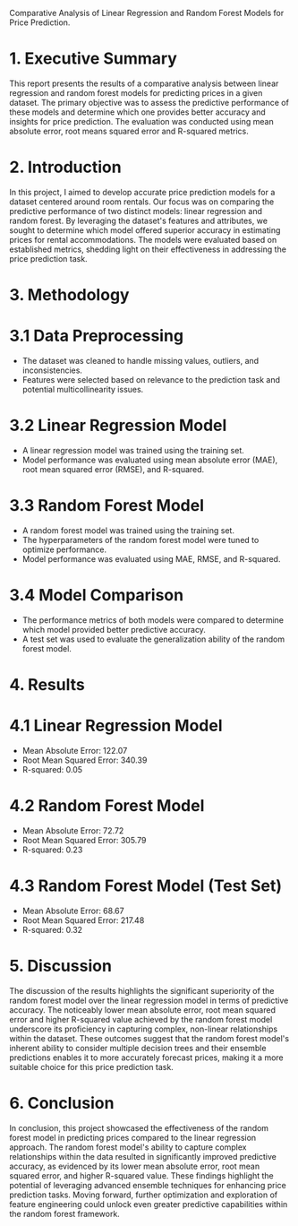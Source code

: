 Comparative Analysis of Linear Regression and Random Forest Models for Price Prediction.
# 1. Executive Summary
This report presents the results of a comparative analysis between linear regression and random forest models for predicting prices in a given dataset. The primary objective was to assess the predictive performance of these models and determine which one provides better accuracy and insights for price prediction. The evaluation was conducted using mean absolute error, root means squared error and R-squared metrics.
# 2. Introduction
In this project, I aimed to develop accurate price prediction models for a dataset centered around room rentals. Our focus was on comparing the predictive performance of two distinct models: linear regression and random forest. By leveraging the dataset's features and attributes, we sought to determine which model offered superior accuracy in estimating prices for rental accommodations. The models were evaluated based on established metrics, shedding light on their effectiveness in addressing the price prediction task.
# 3. Methodology
# 3.1 Data Preprocessing
* The dataset was cleaned to handle missing values, outliers, and inconsistencies. 
* Features were selected based on relevance to the prediction task and potential multicollinearity issues.
# 3.2 Linear Regression Model
* A linear regression model was trained using the training set. 
* Model performance was evaluated using mean absolute error (MAE), root mean squared error (RMSE), and R-squared.
# 3.3 Random Forest Model
* A random forest model was trained using the training set.
* The hyperparameters of the random forest model were tuned to optimize performance.
* Model performance was evaluated using MAE, RMSE, and R-squared.
# 3.4 Model Comparison
* The performance metrics of both models were compared to determine which model provided better predictive accuracy.
* A test set was used to evaluate the generalization ability of the random forest model.
# 4. Results
# 4.1 Linear Regression Model
* Mean Absolute Error: 122.07
* Root Mean Squared Error: 340.39
* R-squared: 0.05
# 4.2 Random Forest Model
* Mean Absolute Error: 72.72
* Root Mean Squared Error: 305.79
* R-squared: 0.23
# 4.3 Random Forest Model (Test Set)
* Mean Absolute Error: 68.67
* Root Mean Squared Error: 217.48
* R-squared: 0.32
# 5. Discussion
The discussion of the results highlights the significant superiority of the random forest model over the linear regression model in terms of predictive accuracy. The noticeably lower mean absolute error, root mean squared error and higher R-squared value achieved by the random forest model underscore its proficiency in capturing complex, non-linear relationships within the dataset. These outcomes suggest that the random forest model's inherent ability to consider multiple decision trees and their ensemble predictions enables it to more accurately forecast prices, making it a more suitable choice for this price prediction task.
# 6. Conclusion
In conclusion, this project showcased the effectiveness of the random forest model in predicting prices compared to the linear regression approach. The random forest model's ability to capture complex relationships within the data resulted in significantly improved predictive accuracy, as evidenced by its lower mean absolute error, root mean squared error, and higher R-squared value. These findings highlight the potential of leveraging advanced ensemble techniques for enhancing price prediction tasks. Moving forward, further optimization and exploration of feature engineering could unlock even greater predictive capabilities within the random forest framework.
